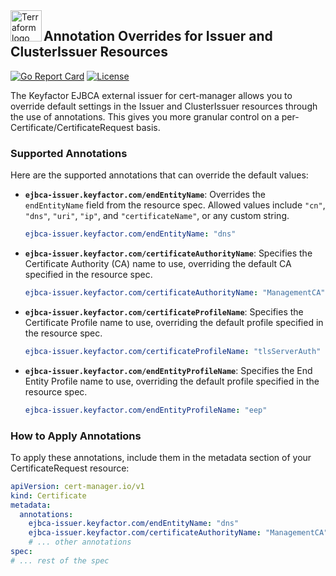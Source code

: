 <a href="https://kubernetes.io">
    <img src="https://raw.githubusercontent.com/cert-manager/cert-manager/d53c0b9270f8cd90d908460d69502694e1838f5f/logo/logo-small.png" alt="Terraform logo" title="K8s" align="left" height="50" />
</a>

## Annotation Overrides for Issuer and ClusterIssuer Resources

[![Go Report Card](https://goreportcard.com/badge/github.com/Keyfactor/ejbca-cert-manager-issuer)](https://goreportcard.com/report/github.com/Keyfactor/ejbca-cert-manager-issuer)
[![License](https://img.shields.io/badge/License-Apache%202.0-blue.svg)](https://img.shields.io/badge/License-Apache%202.0-blue.svg)

The Keyfactor EJBCA external issuer for cert-manager allows you to override default settings in the Issuer and ClusterIssuer resources through the use of annotations. This gives you more granular control on a per-Certificate/CertificateRequest basis.

### Supported Annotations
Here are the supported annotations that can override the default values:

- **`ejbca-issuer.keyfactor.com/endEntityName`**: Overrides the `endEntityName` field from the resource spec. Allowed values include `"cn"`, `"dns"`, `"uri"`, `"ip"`, and `"certificateName"`, or any custom string.

    ```yaml
    ejbca-issuer.keyfactor.com/endEntityName: "dns"
    ```

- **`ejbca-issuer.keyfactor.com/certificateAuthorityName`**: Specifies the Certificate Authority (CA) name to use, overriding the default CA specified in the resource spec.

    ```yaml
    ejbca-issuer.keyfactor.com/certificateAuthorityName: "ManagementCA"
    ```

- **`ejbca-issuer.keyfactor.com/certificateProfileName`**: Specifies the Certificate Profile name to use, overriding the default profile specified in the resource spec.

    ```yaml
    ejbca-issuer.keyfactor.com/certificateProfileName: "tlsServerAuth"
    ```

- **`ejbca-issuer.keyfactor.com/endEntityProfileName`**: Specifies the End Entity Profile name to use, overriding the default profile specified in the resource spec.

    ```yaml
    ejbca-issuer.keyfactor.com/endEntityProfileName: "eep"
    ```

### How to Apply Annotations

To apply these annotations, include them in the metadata section of your CertificateRequest resource:

```yaml
apiVersion: cert-manager.io/v1
kind: Certificate
metadata:
  annotations:
    ejbca-issuer.keyfactor.com/endEntityName: "dns"
    ejbca-issuer.keyfactor.com/certificateAuthorityName: "ManagementCA"
    # ... other annotations
spec:
# ... rest of the spec
```
